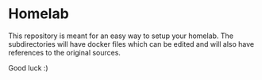 # Homelab
This repository is meant for an easy way to setup your homelab.
The subdirectories will have docker files which can be edited and will also 
have references to the original sources. 

Good luck :)